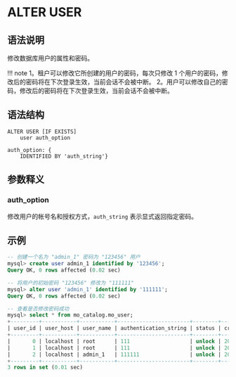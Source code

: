 # **ALTER USER**

## **语法说明**

修改数据库用户的属性和密码。

!!! note
    1。租户可以修改它所创建的用户的密码，每次只修改 1 个用户的密码，修改后的密码将在下次登录生效，当前会话不会被中断。
    2。用户可以修改自己的密码，修改后的密码将在下次登录生效，当前会话不会被中断。

## **语法结构**

```
ALTER USER [IF EXISTS]
    user auth_option

auth_option: {
    IDENTIFIED BY 'auth_string'}
```

## **参数释义**

### auth_option

修改用户的帐号名和授权方式，`auth_string` 表示显式返回指定密码。

## **示例**

```sql
-- 创建一个名为 "admin_1" 密码为 "123456" 用户
mysql> create user admin_1 identified by '123456';
Query OK, 0 rows affected (0.02 sec)

-- 将用户的初始密码 "123456" 修改为 "111111"
mysql> alter user 'admin_1' identified by '111111';
Query OK, 0 rows affected (0.02 sec)

-- 查看是否修改密码成功
mysql> select * from mo_catalog.mo_user;
+---------+-----------+-----------+-----------------------+--------+---------------------+--------------+------------+---------+-------+--------------+
| user_id | user_host | user_name | authentication_string | status | created_time        | expired_time | login_type | creator | owner | default_role |
+---------+-----------+-----------+-----------------------+--------+---------------------+--------------+------------+---------+-------+--------------+
|       0 | localhost | root      | 111                   | unlock | 2023-04-19 06:37:58 | NULL         | PASSWORD   |       0 |     0 |            0 |
|       1 | localhost | root      | 111                   | unlock | 2023-04-19 06:37:58 | NULL         | PASSWORD   |       0 |     0 |            0 |
|       2 | localhost | admin_1   | 111111                | unlock | 2023-04-21 06:21:31 | NULL         | PASSWORD   |       1 |     0 |            1 |
+---------+-----------+-----------+-----------------------+--------+---------------------+--------------+------------+---------+-------+--------------+
3 rows in set (0.01 sec)
```

<!--select admin_1, mr.role_name  from mo_catalog.mo_role mr, mo_catalog.mo_user mu, mo_catalog.mo_user_grant mur
where mr.role_id =mur.role_id and mu.user_id = mur.user_id
order by mu.user_id asc, mr.role_id ;-->

